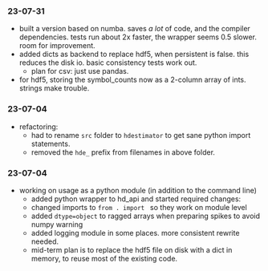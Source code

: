 
### 23-07-31
- built a version based on numba. saves _a lot_ of code, and the compiler dependencies. tests run about 2x faster, the wrapper seems 0.5 slower. room for improvement.
- added dicts as backend to replace hdf5, when persistent is false. this reduces the disk io. basic consistency tests work out.
    - plan for csv: just use pandas.
- for hdf5, storing the symbol_counts now as a 2-column array of ints. strings make trouble.

### 23-07-04
- refactoring:
    - had to rename `src` folder to `hdestimator` to get sane python import statements.
    - removed the `hde_` prefix from filenames in above folder.

### 23-07-04
- working on usage as a python module (in addition to the command line)
    - added python wrapper to hd_api and started required changes:
    - changed imports to `from . import ` so they work on module level
    - added `dtype=object` to ragged arrays when preparing spikes to avoid numpy warning
    - added logging module in some places. more consistent rewrite needed.
    - mid-term plan is to replace the hdf5 file on disk with a dict in memory, to reuse
        most of the existing code.
